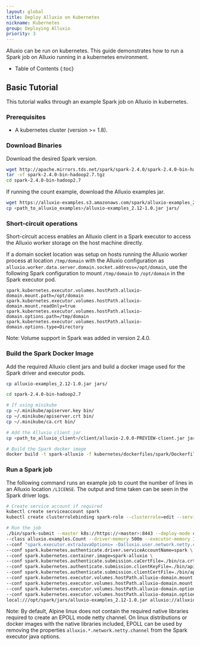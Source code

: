 ```yaml
---
layout: global
title: Deploy Alluxio on Kubernetes
nickname: Kubernetes
group: Deploying Alluxio
priority: 3
---
```


Alluxio can be run on kubernetes. This guide demonstrates how to run a Spark job on Alluxio
running in a kubernetes environment.

* Table of Contents
{:toc}

## Basic Tutorial

This tutorial walks through an example Spark job on Alluxio in kubernetes.

### Prerequisites

- A kubernetes cluster (version >= 1.8).

### Download Binaries

Download the desired Spark version.
```bash
wget http://apache.mirrors.tds.net/spark/spark-2.4.0/spark-2.4.0-bin-hadoop2.7.tgz
tar -xf spark-2.4.0-bin-hadoop2.7.tgz
cd spark-2.4.0-bin-hadoop2.7
```

If running the count example, download the Alluxio examples jar.
```bash
wget https://alluxio-examples.s3.amazonaws.com/spark/alluxio-examples_2.12-1.0.jar
cp <path_to_alluxio_examples>/alluxio-examples_2.12-1.0.jar jars/
```

### Short-circuit operations

Short-circuit access enables an Alluxio client in a Spark executor to access the Alluxio
worker storage on the host machine directly.

If a domain socket location was setup on hosts running the Alluxio worker process at location
`/tmp/domain` with the Alluxio configuration as `alluxio.worker.data.server.domain.socket.address=/opt/domain`,
use the following Spark configuration to mount `/tmp/domain` to `/opt/domain` in the Spark executor pod.

```properties
spark.kubernetes.executor.volumes.hostPath.alluxio-domain.mount.path=/opt/domain
spark.kubernetes.executor.volumes.hostPath.alluxio-domain.mount.readOnly=true
spark.kubernetes.executor.volumes.hostPath.alluxio-domain.options.path=/tmp/domain
spark.kubernetes.executor.volumes.hostPath.alluxio-domain.options.type=Directory
```
Note: Volume support in Spark was added in version 2.4.0.

### Build the Spark Docker Image

Add the required Alluxio client jars and build a docker image used for the Spark driver and executor
pods.

```bash
cp alluxio-examples_2.12-1.0.jar jars/

cd spark-2.4.0-bin-hadoop2.7

# If using minikube
cp ~/.minikube/apiserver.key bin/
cp ~/.minikube/apiserver.crt bin/
cp ~/.minikube/ca.crt bin/

# Add the Alluxio client jar
cp <path_to_alluxio_client>/client/alluxio-2.0.0-PREVIEW-client.jar jars/

# Build the Spark docker image
docker build -t spark-alluxio -f kubernetes/dockerfiles/spark/Dockerfile .
```

### Run a Spark job

The following command runs an example job to count the number of lines in an Alluxio location `/LICENSE`.
The output and time taken can be seen in the Spark driver logs.

```bash
# Create service account if required
kubectl create serviceaccount spark
kubectl create clusterrolebinding spark-role --clusterrole=edit --serviceaccount=default:spark --namespace=default

# Run the job
./bin/spark-submit --master k8s://https://<master>:8443 --deploy-mode cluster --name spark-alluxio --conf spark.executor.instances=1 \
--class alluxio.examples.Count --driver-memory 500m --executor-memory 1g \
--conf "spark.executor.extraJavaOptions= -Dalluxio.user.network.netty.channel=NIO -Dalluxio.worker.network.netty.channel=NIO" \
--conf spark.kubernetes.authenticate.driver.serviceAccountName=spark \
--conf spark.kubernetes.container.image=spark-alluxio \
--conf spark.kubernetes.authenticate.submission.caCertFile=./bin/ca.crt \
--conf spark.kubernetes.authenticate.submission.clientKeyFile=./bin/apiserver.key \
--conf spark.kubernetes.authenticate.submission.clientCertFile=./bin/apiserver.crt \
--conf spark.kubernetes.executor.volumes.hostPath.alluxio-domain.mount.path=/opt/domain \
--conf spark.kubernetes.executor.volumes.hostPath.alluxio-domain.mount.readOnly=true \
--conf spark.kubernetes.executor.volumes.hostPath.alluxio-domain.options.path=/tmp/domain \
--conf spark.kubernetes.executor.volumes.hostPath.alluxio-domain.options.type=Directory \
local:///opt/spark/jars/alluxio-examples_2.12-1.0.jar alluxio://alluxio-master.default.svc.cluster.local:19998/LICENSE
```

Note: By default, Alpine linux does not contain the required native libraries required to create an EPOLL mode netty
channel. On linux distributions or docker images with the native libraries included, EPOLL can be used by removing the
properties `alluxio.*.network.netty.channel` from the Spark executor java options.
